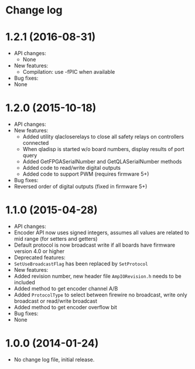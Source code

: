 Change log
==========

1.2.1 (2016-08-31)
==================
* API changes:
  * None
* New features:
  * Compilation: use -fPIC when available
* Bug fixes:
 * None

1.2.0 (2015-10-18)
==================
* API changes:
* New features:
  * Added utility qlacloserelays to close all safety relays on controllers connected
  * When qladisp is started w/o board numbers, display results of port query
  * Added GetFPGASerialNumber and GetQLASerialNumber methods
  * Added code to read/write digital outputs
  * Added code to support PWM (requires firmware 5+)
* Bug fixes:
 * Reversed order of digital outputs (fixed in firmware 5+)

1.1.0 (2015-04-28)
==================

* API changes:
 * Encoder API now uses signed integers, assumes all values are related to mid range (for setters and getters)
 * Default protocol is now broadcast write if all boards have firmware version 4.0 or higher
* Deprecated features:
 * `SetUseBroadcastFlag` has been replaced by `SetProtocol`
* New features:
 * Added revision number, new header file `AmpIORevision.h` needs to be included
 * Added method to get encoder channel A/B
 * Added `ProtocolType` to select between firewire no broadcast, write only broadcast or read/write broadcast
 * Added method to get encoder overflow bit
* Bug fixes:
 * None

1.0.0 (2014-01-24)
==================

* No change log file, initial release.
